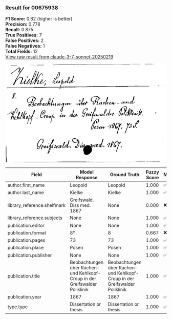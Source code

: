 ### Result for 00675938
**F1 Score:** 0.82 (higher is better)<br>**Precision:** 0.778<br>**Recall:** 0.875<br>**True Positives:** 7<br>**False Positives:** 2<br>**False Negatives:** 1<br>**Total Fields:** 12<br>[View raw result from claude-3-7-sonnet-20250219](https://github.com/RISE-UNIBAS/humanities_data_benchmark/blob/main/results/2025-10-01/T0144/request_T0144_00675938.json)

<img src="https://github.com/RISE-UNIBAS/humanities_data_benchmark/blob/main/benchmarks/zettelkatalog/images/00675938.jpg?raw=true" alt="00675938" width="600px">

| Field | Model Response | Ground Truth | Fuzzy Score | Match |
|-------|----------------|--------------|-------------|-------|
| author.first_name | Leopold | Leopold | 1.000 | ✅ |
| author.last_name | Kielke | Kielke | 1.000 | ✅ |
| library_reference.shelfmark | Greifswald. Diss med. 1867 | None | 0.000 | ❌ |
| library_reference.subjects | None | None | 1.000 | ✅ |
| publication.editor | None | None | 1.000 | ✅ |
| publication.format | 8° | 8 | 0.667 | ❌ |
| publication.pages | 73 | 73 | 1.000 | ✅ |
| publication.place | Posen | Posen | 1.000 | ✅ |
| publication.publisher | None | None | 1.000 | ✅ |
| publication.title | Beobachtungen über Rachen- und Kehlkopf-Croup in der Greifswalder Poliklinik | Beobachtungen über Rachen- und Kehlkopf-Croup in der Greifswalder Poliklinik | 1.000 | ✅ |
| publication.year | 1867 | 1867 | 1.000 | ✅ |
| type.type | Dissertation or thesis | Dissertation or thesis | 1.000 | ✅ |
